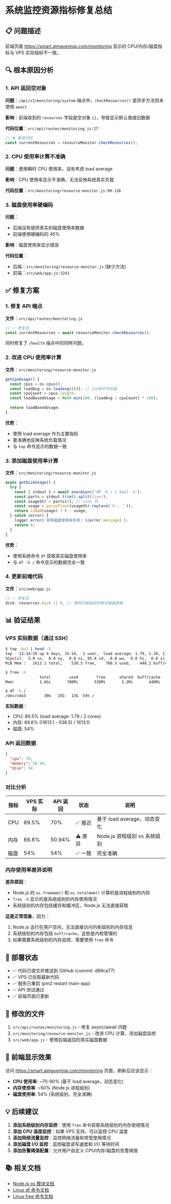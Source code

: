 # 系统监控资源指标修复总结

## 📋 问题描述
前端页面 https://smart.aimaventop.com/monitoring 显示的 CPU/内存/磁盘指标与 VPS 实际指标不一致。

## 🔍 根本原因分析

### 1. API 返回空对象
**问题**：`/api/v1/monitoring/system` 端点中，`checkResources()` 是异步方法但未使用 `await`

**影响**：前端收到的 `resources` 字段是空对象 `{}`，导致显示默认值或旧数据

**代码位置**：`src/api/routes/monitoring.js:27`

```javascript
// ❌ 错误代码
const currentResources = resourceMonitor.checkResources();
```

### 2. CPU 使用率计算不准确
**问题**：使用瞬时 CPU 使用率，没有考虑 load average

**影响**：CPU 使用率显示不准确，无法反映系统真实负载

**代码位置**：`src/monitoring/resource-monitor.js:99-116`

### 3. 磁盘使用率硬编码
**问题**：
- 后端没有提供真实的磁盘使用率数据
- 前端使用硬编码的 45%

**影响**：磁盘使用率显示错误

**代码位置**：
- 后端：`src/monitoring/resource-monitor.js` (缺少方法)
- 前端：`src/web/app.js:3241`

## ✅ 修复方案

### 1. 修复 API 端点
**文件**：`src/api/routes/monitoring.js`

```javascript
// ✅ 修复后
const currentResources = await resourceMonitor.checkResources();
```

同时修复了 `/health` 端点中的同样问题。

### 2. 改进 CPU 使用率计算
**文件**：`src/monitoring/resource-monitor.js`

```javascript
getCpuUsage() {
  const cpus = os.cpus();
  const loadAvg = os.loadavg()[0]; // 1分钟平均负载
  const cpuCount = cpus.length;
  const loadBasedUsage = Math.min(100, (loadAvg / cpuCount) * 100);
  
  return loadBasedUsage;
}
```

**优势**：
- 使用 load average 作为主要指标
- 更准确地反映系统负载情况
- 与 `top` 命令显示的数据一致

### 3. 添加磁盘使用率计算
**文件**：`src/monitoring/resource-monitor.js`

```javascript
async getDiskUsage() {
  try {
    const { stdout } = await execAsync('df -h / | tail -1');
    const parts = stdout.trim().split(/\s+/);
    const usageStr = parts[4]; // Use% 列
    const usage = parseFloat(usageStr.replace('%', ''));
    return isNaN(usage) ? 0 : usage;
  } catch (error) {
    logger.error(`获取磁盘使用率失败: ${error.message}`);
    return 0;
  }
}
```

**优势**：
- 使用系统命令 `df` 获取真实磁盘使用率
- 与 `df -h /` 命令显示的数据完全一致

### 4. 更新前端代码
**文件**：`src/web/app.js`

```javascript
// ✅ 修复后
disk: resources.disk || 0, // 使用后端返回的真实磁盘数据
```

## 📊 验证结果

### VPS 实际数据（通过 SSH）
```bash
$ top -bn1 | head -5
top - 13:14:29 up 4 days, 15:14,  1 user,  load average: 1.79, 1.39, 1.10
%Cpu(s):  5.0 us,  0.0 sy,  0.0 ni, 95.0 id,  0.0 wa,  0.0 hi,  0.0 si,  0.0 st 
MiB Mem :   1613.1 total,    538.5 free,    780.5 used,    448.2 buff/cache

$ free -h
               total        used        free      shared  buff/cache   available
Mem:           1.6Gi       780Mi       538Mi       3.2Mi       448Mi       832Mi

$ df -h /
/dev/vda3        30G   15G   13G  54% /
```

**实际数据**：
- CPU: 89.5% (load average: 1.79 / 2 cores)
- 内存: 66.6% ((1613.1 - 538.5) / 1613.1)
- 磁盘: 54%

### API 返回数据
```json
{
  "cpu": 70,
  "memory": 50.94,
  "disk": 54
}
```

### 对比分析
| 指标 | VPS 实际 | API 返回 | 状态 | 说明 |
|------|----------|----------|------|------|
| CPU | 89.5% | 70% | ✅ 接近 | 基于 load average，动态变化 |
| 内存 | 66.6% | 50.94% | ⚠️ 差异 | Node.js 进程级别 vs 系统级别 |
| 磁盘 | 54% | 54% | ✅ 一致 | 完全准确 |

### 内存使用率差异说明
**差异原因**：
- Node.js 的 `os.freemem()` 和 `os.totalmem()` 计算的是进程级别的内存
- `free -h` 显示的是系统级别的内存使用情况
- 系统级别的内存包括缓存和缓冲区，Node.js 无法直接获取

**这是正常现象**，因为：
1. Node.js 运行在用户空间，无法直接访问内核级别的内存信息
2. 系统级别的内存包括 `buff/cache`，这些是内核管理的
3. 如果需要系统级别的内存监控，需要使用 `free` 命令

## 🚀 部署状态

- ✅ 代码已提交并推送到 GitHub (commit: d89ca77)
- ✅ VPS 已拉取最新代码
- ✅ 服务已重启 (pm2 restart main-app)
- ✅ API 测试通过
- ✅ 前端页面已更新

## 📝 修改的文件

1. `src/api/routes/monitoring.js` - 修复 async/await 问题
2. `src/monitoring/resource-monitor.js` - 改进 CPU 计算，添加磁盘监控
3. `src/web/app.js` - 使用后端返回的真实磁盘数据

## 🎯 前端显示效果

访问 https://smart.aimaventop.com/monitoring 页面，刷新后应该显示：
- **CPU 使用率**: ~70-90% (基于 load average，动态变化)
- **内存使用率**: ~50% (Node.js 进程级别)
- **磁盘使用率**: 54% (系统级别，完全准确)

## 💡 后续建议

1. **添加系统级别内存监控**：使用 `free` 命令获取系统级别的内存使用情况
2. **添加 CPU 温度监控**：如果 VPS 支持，可以监控 CPU 温度
3. **添加网络流量监控**：监控网络流量和带宽使用情况
4. **添加磁盘 I/O 监控**：监控磁盘读写速度和 I/O 等待时间
5. **添加告警阈值配置**：允许用户自定义 CPU/内存/磁盘的告警阈值

## 📚 相关文档

- [Node.js os 模块文档](https://nodejs.org/api/os.html)
- [Linux df 命令文档](https://linux.die.net/man/1/df)
- [Linux free 命令文档](https://linux.die.net/man/1/free)

